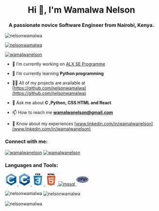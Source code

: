 <h1 align="center">Hi 👋, I'm Wamalwa Nelson</h1>
<h3 align="center">A passionate novice Software Engineer from Nairobi, Kenya.</h3>

<p align="left"> <img src="https://komarev.com/ghpvc/?username=nelsonwamalwa&label=Profile%20views&color=0e75b6&style=flat" alt="nelsonwamalwa" /> </p>

<p align="left"> <a href="https://github.com/ryo-ma/github-profile-trophy"><img src="https://github-profile-trophy.vercel.app/?username=nelsonwamalwa" alt="nelsonwamalwa" /></a> </p>

<p align="left"> <a href="https://twitter.com/wamalwanelson" target="blank"><img src="https://img.shields.io/twitter/follow/wamalwanelson?logo=twitter&style=for-the-badge" alt="wamalwanelson" /></a> </p>

- 🔭 I’m currently working on [ALX SE Programme](https://www.alxafrica.com/)

- 🌱 I’m currently learning **Python programming**

- 👨‍💻 All of my projects are available at [https://github.com/nelsonwamalwa](https://github.com/nelsonwamalwa)

- 💬 Ask me about **C ,Python, CSS HTML and React**

- 📫 How to reach me **wamalwanelson@gmail.com**

- 📄 Know about my experiences [www.linkedin.com/in/wamalwanelson](www.linkedin.com/in/wamalwanelson)

<h3 align="left">Connect with me:</h3>
<p align="left">
<a href="https://twitter.com/wamalwanelson" target="blank"><img align="center" src="https://raw.githubusercontent.com/rahuldkjain/github-profile-readme-generator/master/src/images/icons/Social/twitter.svg" alt="wamalwanelson" height="30" width="40" /></a>
<a href="https://linkedin.com/in/wamalwanelson" target="blank"><img align="center" src="https://raw.githubusercontent.com/rahuldkjain/github-profile-readme-generator/master/src/images/icons/Social/linked-in-alt.svg" alt="wamalwanelson" height="30" width="40" /></a>
</p>

<h3 align="left">Languages and Tools:</h3>
<p align="left"> <a href="https://www.cprogramming.com/" target="_blank" rel="noreferrer"> <img src="https://raw.githubusercontent.com/devicons/devicon/master/icons/c/c-original.svg" alt="c" width="40" height="40"/> </a> <a href="https://www.w3schools.com/cpp/" target="_blank" rel="noreferrer"> <img src="https://raw.githubusercontent.com/devicons/devicon/master/icons/cplusplus/cplusplus-original.svg" alt="cplusplus" width="40" height="40"/> </a> <a href="https://www.w3schools.com/css/" target="_blank" rel="noreferrer"> <img src="https://raw.githubusercontent.com/devicons/devicon/master/icons/css3/css3-original-wordmark.svg" alt="css3" width="40" height="40"/> </a> <a href="https://www.w3.org/html/" target="_blank" rel="noreferrer"> <img src="https://raw.githubusercontent.com/devicons/devicon/master/icons/html5/html5-original-wordmark.svg" alt="html5" width="40" height="40"/> </a> <a href="https://www.microsoft.com/en-us/sql-server" target="_blank" rel="noreferrer"> <img src="https://www.svgrepo.com/show/303229/microsoft-sql-server-logo.svg" alt="mssql" width="40" height="40"/> </a> <a href="https://www.php.net" target="_blank" rel="noreferrer"> <img src="https://raw.githubusercontent.com/devicons/devicon/master/icons/php/php-original.svg" alt="php" width="40" height="40"/> </a> </p>

<p><img align="left" src="https://github-readme-stats.vercel.app/api/top-langs?username=nelsonwamalwa&show_icons=true&locale=en&layout=compact" alt="nelsonwamalwa" /></p>

<p>&nbsp;<img align="center" src="https://github-readme-stats.vercel.app/api?username=nelsonwamalwa&show_icons=true&locale=en" alt="nelsonwamalwa" /></p>

<p><img align="center" src="https://github-readme-streak-stats.herokuapp.com/?user=nelsonwamalwa&" alt="nelsonwamalwa" /></p>
